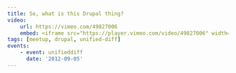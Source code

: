 ```yaml
---
title: So, what is this Drupal thing?
video:
    url: https://vimeo.com/49827006
    embed: <iframe src="https://player.vimeo.com/video/49827006" width="640" height="360" frameborder="0" webkitallowfullscreen mozallowfullscreen allowfullscreen></iframe>
tags: [meetup, drupal, unified-diff]
events:
    - event: unifieddiff
      date: '2012-09-05'
---
```

